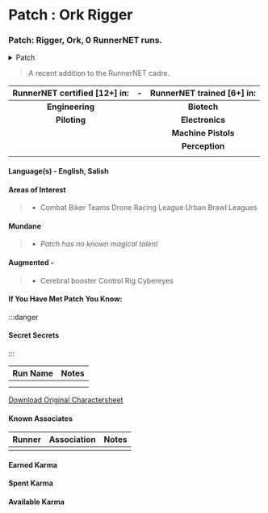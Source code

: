 # Patch : Ork Rigger

### Patch: Rigger, Ork, 0 RunnerNET runs.

<details>
<summary>Patch</summary>

</details>

> A recent addition to the RunnerNET cadre. 



| RunnerNET certified [12+] in:|-| RunnerNET trained [6+] in:|
| :-: |:-: |:-:|
| **Engineering**||**Biotech** |
| **Piloting**|| **Electronics** |
| || **Machine Pistols**|
| ||**Perception**| 
| |  


#### Language(s) - English, Salish
#### Areas of Interest
> - Combat Biker Teams
Drone Racing League
Urban Brawl Leagues


#### Mundane 
> - *Patch has no known magical talent*

#### Augmented - 
> - Cerebral booster
Control Rig
Cybereyes

#### If You Have Met Patch You Know:


:::danger
#### Secret Secrets
:::

| Run Name| Notes|
| ----------- | ----------- |
| | |
| | |


[Download Original Charactersheet](./assets/Patch.pdf)

#### Known Associates
| Runner|Association| Notes|
| :-: |:-: |:-:|
| || |


#### Earned Karma 


#### Spent Karma


#### Available Karma 
